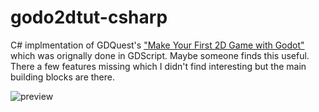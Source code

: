 


# godo2dtut-csharp
C# implmentation of GDQuest's ["Make Your First 2D Game with Godot"](https://www.youtube.com/watch?v=Mc13Z2gboEk&list=PLhqJJNjsQ7KH_z21S_XeXD3Ht3WnSqW97) which was orignally done in GDScript. Maybe someone finds this useful. There a few features missing which I didn't find interesting but the main building blocks are there. 

![preview](https://user-images.githubusercontent.com/7756136/112372769-e0fe5e00-8ce8-11eb-98fe-312327eed5bc.gif)
